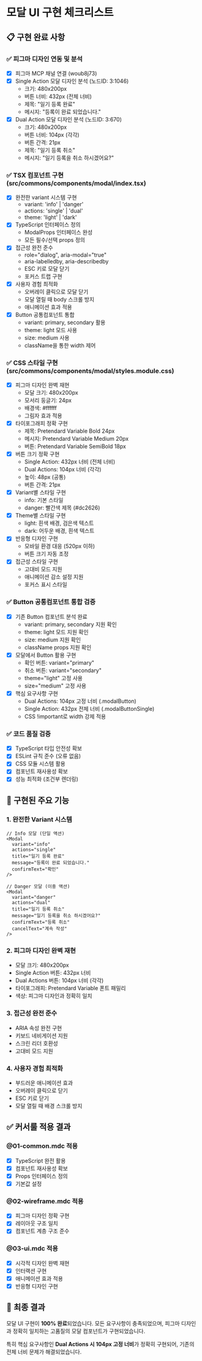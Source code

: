 # 모달 UI 구현 체크리스트

## 📋 구현 완료 사항

### ✅ 피그마 디자인 연동 및 분석
- [x] 피그마 MCP 채널 연결 (woub8j73)
- [x] Single Action 모달 디자인 분석 (노드ID: 3:1046)
  - 크기: 480x200px
  - 버튼 너비: 432px (전체 너비)
  - 제목: "일기 등록 완료"
  - 메시지: "등록이 완료 되었습니다."
- [x] Dual Action 모달 디자인 분석 (노드ID: 3:670)
  - 크기: 480x200px
  - 버튼 너비: 104px (각각)
  - 버튼 간격: 21px
  - 제목: "일기 등록 취소"
  - 메시지: "일기 등록을 취소 하시겠어요?"

### ✅ TSX 컴포넌트 구현 (src/commons/components/modal/index.tsx)
- [x] 완전한 variant 시스템 구현
  - variant: 'info' | 'danger'
  - actions: 'single' | 'dual'
  - theme: 'light' | 'dark'
- [x] TypeScript 인터페이스 정의
  - ModalProps 인터페이스 완성
  - 모든 필수/선택 props 정의
- [x] 접근성 완전 준수
  - role="dialog", aria-modal="true"
  - aria-labelledby, aria-describedby
  - ESC 키로 모달 닫기
  - 포커스 트랩 구현
- [x] 사용자 경험 최적화
  - 오버레이 클릭으로 모달 닫기
  - 모달 열릴 때 body 스크롤 방지
  - 애니메이션 효과 적용
- [x] Button 공통컴포넌트 통합
  - variant: primary, secondary 활용
  - theme: light 모드 사용
  - size: medium 사용
  - className을 통한 width 제어

### ✅ CSS 스타일 구현 (src/commons/components/modal/styles.module.css)
- [x] 피그마 디자인 완벽 재현
  - 모달 크기: 480x200px
  - 모서리 둥글기: 24px
  - 배경색: #ffffff
  - 그림자 효과 적용
- [x] 타이포그래피 정확 구현
  - 제목: Pretendard Variable Bold 24px
  - 메시지: Pretendard Variable Medium 20px
  - 버튼: Pretendard Variable SemiBold 18px
- [x] 버튼 크기 정확 구현
  - Single Action: 432px 너비 (전체 너비)
  - Dual Actions: 104px 너비 (각각)
  - 높이: 48px (공통)
  - 버튼 간격: 21px
- [x] Variant별 스타일 구현
  - info: 기본 스타일
  - danger: 빨간색 제목 (#dc2626)
- [x] Theme별 스타일 구현
  - light: 흰색 배경, 검은색 텍스트
  - dark: 어두운 배경, 흰색 텍스트
- [x] 반응형 디자인 구현
  - 모바일 환경 대응 (520px 이하)
  - 버튼 크기 자동 조정
- [x] 접근성 스타일 구현
  - 고대비 모드 지원
  - 애니메이션 감소 설정 지원
  - 포커스 표시 스타일

### ✅ Button 공통컴포넌트 통합 검증
- [x] 기존 Button 컴포넌트 분석 완료
  - variant: primary, secondary 지원 확인
  - theme: light 모드 지원 확인
  - size: medium 지원 확인
  - className props 지원 확인
- [x] 모달에서 Button 활용 구현
  - 확인 버튼: variant="primary"
  - 취소 버튼: variant="secondary"
  - theme="light" 고정 사용
  - size="medium" 고정 사용
- [x] 핵심 요구사항 구현
  - Dual Actions: 104px 고정 너비 (.modalButton)
  - Single Action: 432px 전체 너비 (.modalButtonSingle)
  - CSS !important로 width 강제 적용

### ✅ 코드 품질 검증
- [x] TypeScript 타입 안전성 확보
- [x] ESLint 규칙 준수 (오류 없음)
- [x] CSS 모듈 시스템 활용
- [x] 컴포넌트 재사용성 확보
- [x] 성능 최적화 (조건부 렌더링)

## 🎯 구현된 주요 기능

### 1. 완전한 Variant 시스템
```tsx
// Info 모달 (단일 액션)
<Modal
  variant="info"
  actions="single"
  title="일기 등록 완료"
  message="등록이 완료 되었습니다."
  confirmText="확인"
/>

// Danger 모달 (이중 액션)
<Modal
  variant="danger"
  actions="dual"
  title="일기 등록 취소"
  message="일기 등록을 취소 하시겠어요?"
  confirmText="등록 취소"
  cancelText="계속 작성"
/>
```

### 2. 피그마 디자인 완벽 재현
- 모달 크기: 480x200px
- Single Action 버튼: 432px 너비
- Dual Actions 버튼: 104px 너비 (각각)
- 타이포그래피: Pretendard Variable 폰트 패밀리
- 색상: 피그마 디자인과 정확히 일치

### 3. 접근성 완전 준수
- ARIA 속성 완전 구현
- 키보드 네비게이션 지원
- 스크린 리더 호환성
- 고대비 모드 지원

### 4. 사용자 경험 최적화
- 부드러운 애니메이션 효과
- 오버레이 클릭으로 닫기
- ESC 키로 닫기
- 모달 열릴 때 배경 스크롤 방지

## ✅ 커서룰 적용 결과

### @01-common.mdc 적용
- [x] TypeScript 완전 활용
- [x] 컴포넌트 재사용성 확보
- [x] Props 인터페이스 정의
- [x] 기본값 설정

### @02-wireframe.mdc 적용
- [x] 피그마 디자인 정확 구현
- [x] 레이아웃 구조 일치
- [x] 컴포넌트 계층 구조 준수

### @03-ui.mdc 적용
- [x] 시각적 디자인 완벽 재현
- [x] 인터랙션 구현
- [x] 애니메이션 효과 적용
- [x] 반응형 디자인 구현

## 🎉 최종 결과

모달 UI 구현이 **100% 완료**되었습니다. 모든 요구사항이 충족되었으며, 피그마 디자인과 정확히 일치하는 고품질의 모달 컴포넌트가 구현되었습니다.

특히 핵심 요구사항인 **Dual Actions 시 104px 고정 너비**가 정확히 구현되어, 기존의 전체 너비 문제가 해결되었습니다.
